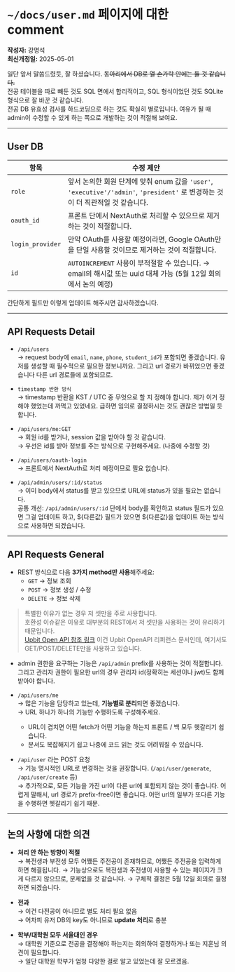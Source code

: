 # `~/docs/user.md` 페이지에 대한 comment

**작성자:** 강명석  
**최신개정일:** 2025-05-01  

일단 앞서 말씀드렸듯, 잘 하셨습니다. ~~동아리에서 DB로 열 손가락 안에는 들 것 같습니다.~~  
전공 테이블을 따로 빼둔 것도 SQL 면에서 합리적이고, SQL 형식이었던 것도 SQLite 형식으로 잘 바꾼 것 같습니다.  
전공 DB 유효성 검사를 하드코딩으로 하는 것도 확실히 별로입니다. 여유가 될 때 admin이 수정할 수 있게 하는 쪽으로 개발하는 것이 적절해 보여요.

---

## User DB

| 항목            | 수정 제안                                                                 |
|-----------------|--------------------------------------------------------------------------|
| `role`          | 앞서 논의한 회원 단계에 맞춰 enum 값을 `'user'`, `'executive'/'admin'`, `'president'` 로 변경하는 것이 더 직관적일 것 같습니다. |
| `oauth_id`      | 프론트 단에서 NextAuth로 처리할 수 있으므로 제거하는 것이 적절합니다. |
| `login_provider`| 만약 OAuth를 사용할 예정이라면, Google OAuth만을 단일 사용할 것이므로 제거하는 것이 적절합니다.  |
| `id`            | `AUTOINCREMENT` 사용이 부적절할 수 있습니다. → email의 해시값 또는 uuid 대체 가능 (5월 12일 회의에서 논의 예정) |

간단하게 필드만 이렇게 업데이트 해주시면 감사하겠습니다.

---

## API Requests Detail

- `/api/users`  
  → request body에 `email`, `name`, `phone`, `student_id`가 포함되면 좋겠습니다. 유저를 생성할 때 필수적으로 필요한 정보니까요. 그리고 url 경로가 바뀌었으면 좋겠습니다 다른 url 경로들에 포함되므로.

- `timestamp 반환 방식`  
  → timestamp 반환을 KST / UTC 중 무엇으로 할 지 정해야 합니다. 제가 이거 정해야 했었는데 까먹고 있었네요. 급하면 임의로 결정하시는 것도 괜찮은 방법일 듯 합니다. 

- `/api/users/me:GET`  
  → 회원 id를 받거나, session 값을 받아야 할 것 같습니다.  
  → 우선은 id를 받아 정보를 주는 방식으로 구현해주세요. (나중에 수정할 것)

- `/api/users/oauth-login`  
  → 프론트에서 NextAuth로 처리 예정이므로 필요 없습니다.

- `/api/admin/users/:id/status`  
  → 이미 body에서 status를 받고 있으므로 URL에 status가 있을 필요는 없습니다.  
  공통 개선: `/api/admin/users/:id` 단에서 body를 확인하고 status 필드가 있으면 그걸 업데이트 하고, ${다른값} 필드가 있으면 ${다른값}을 업데이트 하는 방식으로 사용하면 되겠습니다.

---

## API Requests General

- REST 방식으로 다음 **3가지 method만 사용**해주세요:  
  - `GET` → 정보 조회  
  - `POST` → 정보 생성 / 수정  
  - `DELETE` → 정보 삭제

> 특별한 이유가 없는 경우 저 셋만을 주로 사용합니다.  
> 호환성 이슈같은 이유로 대부분의 REST에서 저 셋만을 사용하는 것이 유리하기 때문입니다.  
> [Upbit Open API 참조 링크](https://docs.upbit.com/kr/reference/주문-가능-정보) 이건 Upbit OpenAPI 리퍼런스 문서인데, 여기서도 GET/POST/DELETE만을 사용하고 있습니다.

- admin 권한을 요구하는 기능은 `/api/admin` prefix를 사용하는 것이 적절합니다. 그리고 관리자 권한이 필요한 url의 경우 관리자 id(정확히는 세션이나 jwt)도 함께 받아야 합니다.

- `/api/users/me`  
  → 많은 기능을 담당하고 있는데, **기능별로 분리**되면 좋겠습니다.  
  → URL 하나가 하나의 기능만 수행하도록 구성해주세요.  
    - URL이 겹치면 어떤 fetch가 어떤 기능을 하는지 프론트 / 백 모두 헷갈리기 쉽습니다.  
    - 문서도 복잡해지기 쉽고 나중에 코드 읽는 것도 어려워질 수 있습니다.

- `/api/user` 라는 POST 요청  
  → 기능 명시적인 URL로 변경하는 것을 권장합니다. (`/api/user/generate`, `/api/user/create` 등)  
  → 추가적으로, 모든 기능을 가진 url이 다른 url에 포함되지 않는 것이 좋습니다. 어렵게 말해서, url 경로가 prefix-free이면 좋습니다. 어떤 url의 일부가 또다른 기능을 수행하면 헷갈리기 쉽기 때문.

---

## 논의 사항에 대한 의견

- **처리 안 하는 방향이 적절**  
  → 복전생과 부전생 모두 어쨌든 주전공이 존재하므로, 어쨌든 주전공을 입력하게 하면 해결됩니다.
  → 기능상으로도 복전생과 주전생이 사용할 수 있는 페이지가 크게 다르지 않으므로, 문제없을 것 같습니다.
  → 구체적 결정은 5월 12일 회의로 결정하면 되겠습니다.

- **전과**  
  → 이건 다전공이 아니므로 별도 처리 필요 없음  
  → 어차피 유저 DB의 key도 아니므로 **update 처리**로 충분

- **학부/대학원 모두 서울대인 경우**  
  → 대학원 기준으로 전공을 결정해야 하는지는 회의하여 결정하거나 또는 지훈님 의견이 필요합니다.  
  → 일단 대학원 학부가 엄청 다양한 걸로 알고 있었는데 잘 모르겠음.